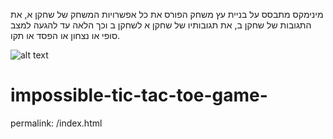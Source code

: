 מינימקס מתבסס על בניית עץ משחק הפורס
את כל אפשרויות המשחק של שחקן א, את התגובות של שחקן ב, את תגובותיו של שחקן א לשחקן
ב וכך הלאה עד להגעה למצב סופי או נצחון או הפסד או תקו.

![alt text](https://www.researchgate.net/publication/262672371/figure/fig1/AS:393455625883662@1470818539933/Game-tree-for-Tic-Tac-Toe-game-using-MiniMax-algorithm.png)





# impossible-tic-tac-toe-game-
permalink: /index.html
